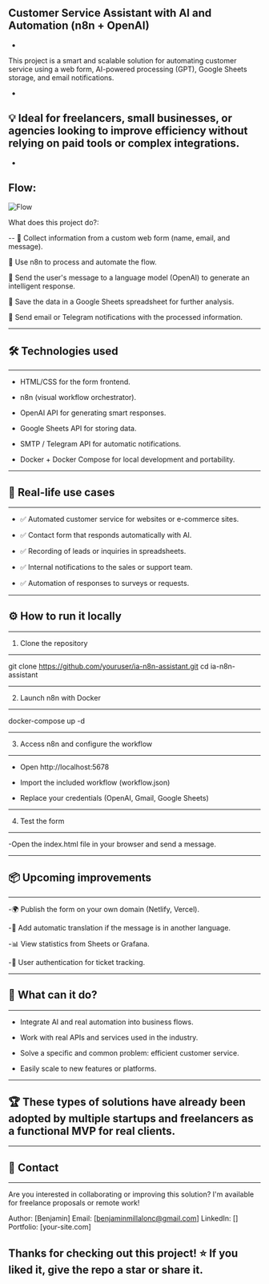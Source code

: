 

Customer Service Assistant with AI and Automation (n8n + OpenAI)
-

-

This project is a smart and scalable solution for automating customer service using a web form, AI-powered processing (GPT), Google Sheets storage, and email notifications.

-
 💡 Ideal for freelancers, small businesses, or agencies looking to improve efficiency without relying on paid tools or complex integrations.
  --
-
Flow:
-
![Flow](https://github.com/user-attachments/assets/6cac5d79-3f2d-44d7-96f1-d8c919ca6977)

What does this project do?:
  

--
🔹 Collect information from a custom web form (name, email, and message).

🔹 Use n8n to process and automate the flow.

🔹 Send the user's message to a language model (OpenAI) to generate an intelligent response.

🔹 Save the data in a Google Sheets spreadsheet for further analysis.

🔹 Send email or Telegram notifications with the processed information.


----------------------------------------------------------------------------------------------------------------------------------------------------------------------------------------------------------------------------
🛠️ Technologies used
-

----------------------------------------------------------------------------------------------------------------------------------------------------------------------------------------------------------------------------
- HTML/CSS for the form frontend.

- n8n (visual workflow orchestrator).

- OpenAI API for generating smart responses.

- Google Sheets API for storing data.

- SMTP / Telegram API for automatic notifications.

- Docker + Docker Compose for local development and portability.
----------------------------------------------------------------------------------------------------------------------------------------------------------------------------------------------------------------------------
🎯 Real-life use cases
-

----------------------------------------------------------------------------------------------------------------------------------------------------------------------------------------------------------------------------
- ✅ Automated customer service for websites or e-commerce sites.

- ✅ Contact form that responds automatically with AI.

- ✅ Recording of leads or inquiries in spreadsheets.

- ✅ Internal notifications to the sales or support team.

- ✅ Automation of responses to surveys or requests.

----------------------------------------------------------------------------------------------------------------------------------------------------------------------------------------------------------------------------
⚙️ How to run it locally
-

----------------------------------------------------------------------------------------------------------------------------------------------------------------------------------------------------------------------------
1. Clone the repository

--------------------------------------------------------------------------------------------------------------------------------------------------------------------------------------------------------------------------------
git clone https://github.com/youruser/ia-n8n-assistant.git
cd ia-n8n-assistant

--------------------------------------------------------------------------------------------------------------------------------------------------------------------------------------------------------------------------------
2. Launch n8n with Docker
--------------------------------------------------------------------------------------------------------------------------------------------------------------------------------------------------------------------------------
docker-compose up -d

--------------------------------------------------------------------------------------------------------------------------------------------------------------------------------------------------------------------------------
3. Access n8n and configure the workflow

------------------------------------------------------------------------------------------------------------------------------------------------------------------------------------------------------------------------------------------------
- Open http://localhost:5678

- Import the included workflow (workflow.json)

- Replace your credentials (OpenAI, Gmail, Google Sheets)
---
4. Test the form

---
-Open the index.html file in your browser and send a message.

---
📦 Upcoming improvements
-
---
-🌍 Publish the form on your own domain (Netlify, Vercel).

-💬 Add automatic translation if the message is in another language.

-📊 View statistics from Sheets or Grafana.

-🔐 User authentication for ticket tracking.

---
💼 What can it do?
-
---

- Integrate AI and real automation into business flows.

- Work with real APIs and services used in the industry.

- Solve a specific and common problem: efficient customer service.

- Easily scale to new features or platforms.

------------------------------------------------------------------------------------------------------------------------------------------------------------------------------------------------------------------------------------------------
🏆 These types of solutions have already been adopted by multiple startups and freelancers as a functional MVP for real clients.
-
--------------------------------------------------------------------------------------------------------------------------------------------------------------------------------------------------------------------------------
📩 Contact
-
--------------------------------------------------------------------------------------------------------------------------------------------------------------------------------------------------------------------------------

Are you interested in collaborating or improving this solution? I'm available for freelance proposals or remote work!

Author: [Benjamin] Email: [benjaminmillalonc@gmail.com] LinkedIn: [] Portfolio: [your-site.com]

Thanks for checking out this project! ⭐ If you liked it, give the repo a star or share it.
----------------------------------------------------------------------------------------------------------------------------------------------------------------------------------------------------------------------------
